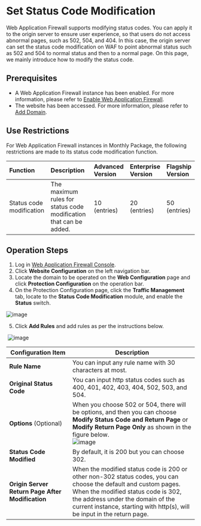 # Set Status Code Modification

Web Application Firewall supports modifying status codes. You can apply it to the origin server to ensure user experience, so that users do not access abnormal pages, such as 502, 504, and 404. In this case, the origin server can set the status code modification on WAF to point abnormal status such as 502 and 504 to normal status and then to a normal page. On this page, we mainly introduce how to modify the status code.

## Prerequisites

- A Web Application Firewall instance has been enabled. For more information, please refer to [Enable Web Application Firewall](https://docs.jdcloud.com/en/web-application-firewall/purchase-process).
- The website has been accessed. For more information, please refer to [Add Domain](https://docs.jdcloud.com/en/web-application-firewall/step-1).

## Use Restrictions

For Web Application Firewall instances in Monthly Package, the following restrictions are made to its status code modification function.

| Function       | Description                               | Advanced Version   | Enterprise Version   | Flagship Version   |
| :--------- | :--------------------------------- | :------- | :------- | :------- |
| Status code modification | The maximum rules for status code modification that can be added.  | 10 (entries) | 20 (entries) | 50 (entries) |

## Operation Steps

1. Log in [Web Application Firewall Console](https://cloudwaf-console.jdcloud.com/overview/business).
2. Click **Website Configuration** on the left navigation bar.
3. Locate the domain to be operated on the **Web Configuration** page and click **Protection Configuration** on the operation bar.
4. On the Protection Configuration page, click the **Traffic Management** tab, locate to the **Status Code Modification** module, and enable the **Status** switch.

![image](../../../../../image/WAF/protect-configure/46.Status-Code-Modify.png)

5. Click **Add Rules** and add rules as per the instructions below.

​	![image](../../../../../image/WAF/protect-configure/47.Status-Code-Modify-Add-rule.png)

| Configuration Item                 | Description                                                         |
| ---------------------- | ------------------------------------------------------------ |
| **Rule Name**           | You can input any rule name with 30 characters at most.                           |
| **Original Status Code**         | You can input http status codes such as 400, 401, 402, 403, 404, 502, 503, and 504. |
| **Options** (Optional)       | When you choose 502 or 504, there will be options, and then you can choose **Modify Status Code and Return Page** or **Modify Return Page Only** as shown in the figure below. <br />![image](../../../../../image/WAF/protect-configure/49.Status-Code-Modify-502.png) |
| **Status Code Modified**       | By default, it is 200 but you can choose 302.                                     |
| **Origin Server Return Page After Modification** | When the modified status code is 200 or other non-302 status codes, you can choose the default and custom pages. <br />When the modified status code is 302, the address under the domain of the current instance, starting with http(s), will be input in the return page. |